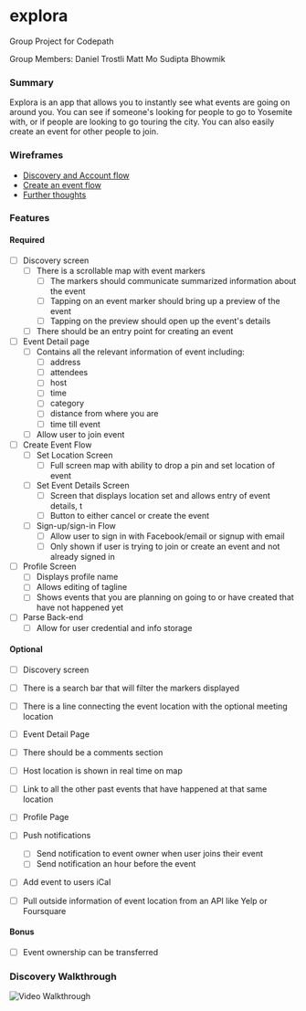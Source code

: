 # explora
Group Project for Codepath

Group Members:
Daniel Trostli
Matt Mo
Sudipta Bhowmik

### Summary

Explora is an app that allows you to instantly see what events are going on around you. You can see if someone's looking for people to go to Yosemite with, or if people are looking to go touring the city. You can also easily create an event for other people to join.

### Wireframes

* [Discovery and Account flow](https://drive.google.com/file/d/0B1XXDVXInd7kaWlYRUlFTllOdlk/view?usp=sharing)
* [Create an event flow](https://drive.google.com/file/d/0B9P1TmAEy44_cE5KNDR1WXRRdzQ/view?usp=sharing)
* [Further thoughts](https://drive.google.com/open?id=162IxgjdJnKPv_NFpxXUB_cviNCQhIWY9JGQ-sI1zvXY)

### Features

#### Required

- [ ] Discovery screen
   - [ ] There is a scrollable map with event markers
      - [ ] The markers should communicate summarized information about the event
      - [ ] Tapping on an event marker should bring up a preview of the event
      - [ ] Tapping on the preview should open up the event's details
   - [ ] There should be an entry point for creating an event
- [ ] Event Detail page
  - [ ] Contains all the relevant information of event including:
    - [ ] address
    - [ ] attendees
    - [ ] host
    - [ ] time
    - [ ] category
    - [ ] distance from where you are
    - [ ] time till event
  - [ ] Allow user to join event
- [ ] Create Event Flow
  - [ ] Set Location Screen
    - [ ] Full screen map with ability to drop a pin and set location of event
  - [ ] Set Event Details Screen
    - [ ] Screen that displays location set and allows entry of event details, t
    - [ ] Button to either cancel or create the event
  - [ ] Sign-up/sign-in Flow
    - [ ] Allow user to sign in with Facebook/email or signup with email
    - [ ] Only shown if user is trying to join or create an event and not already signed in
- [ ] Profile Screen
  - [ ] Displays profile name
  - [ ] Allows editing of tagline
  - [ ] Shows events that you are planning on going to or have created that have not happened yet

- [ ] Parse Back-end
  - [ ] Allow for user credential and info storage

#### Optional
- [ ] Discovery screen
 - [ ] There is a search bar that will filter the markers displayed
 - [ ] There is a line connecting the event location with the optional meeting location

- [ ] Event Detail Page
 - [ ] There should be a comments section
 - [ ] Host location is shown in real time on map
 - [ ] Link to all the other past events that have happened at that same location

- [ ] Profile Page

- [ ] Push notifications
  - [ ] Send notification to event owner when user joins their event
  - [ ] Send notification an hour before the event

- [ ] Add event to users iCal

- [ ] Pull outside information of event location from an API like Yelp or Foursquare

#### Bonus
- [ ] Event ownership can be transferred

### Discovery Walkthrough
![Video Walkthrough](https://i.imgur.com/wFTWEjP.gif)



